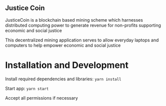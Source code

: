 ## Justice Coin

JusticeCoin is a blockchain based mining scheme which harnesses distributed computing power to generate revenue for non-profits supporting economic and social justice

This decentralized mining application serves to allow everyday laptops and computers to help empower economic and social justice

# Installation and Development
Install required dependencies and libraries:
```yarn install```

Start app:
```yarn start```

Accept all permissions if necessary
